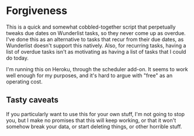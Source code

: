# Forgiveness

This is a quick and somewhat cobbled-together script that perpetually tweaks
due dates on Wunderlist tasks, so they never come up as overdue. I've done
this as an alternative to tasks that recur from their due dates, as Wunderlist
doesn't support this natively. Also, for recurring tasks, having a list of
overdue tasks isn't as motivating as having a list of tasks that I could do
today.

I'm running this on Heroku, through the scheduler add-on. It seems to work
well enough for my purposes, and it's hard to argue with "free" as an
operating cost.

## Tasty caveats

If you particularly want to use this for your own stuff, I'm not going to
stop you, but I make no promises that this will keep working, or that it won't
somehow break your data, or start deleting things, or other horrible stuff.
